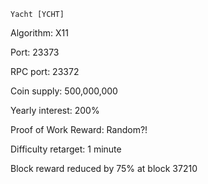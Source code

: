     Yacht [YCHT]

Algorithm: 			    X11

Port:					23373

RPC port:				23372

Coin supply: 			500,000,000

Yearly interest: 		200%

Proof of Work Reward: 	Random?!

Difficulty retarget: 	1 minute

Block reward reduced by 75% at block 37210
